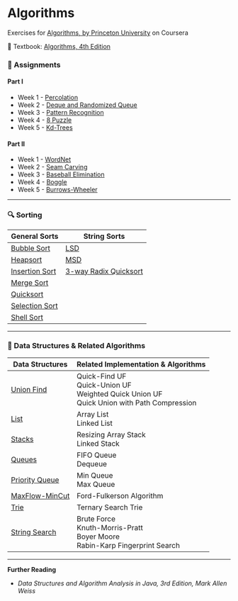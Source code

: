 # Algorithms
Exercises for [Algorithms, by Princeton University](https://www.coursera.org/learn/algorithms-part1/home/welcome) on Coursera

:closed_book: Textbook: [Algorithms, 4th Edition](http://algs4.cs.princeton.edu/home/)

### :memo: Assignments
#### Part I
* Week 1 - [Percolation](./src/main/java/me/janeldq/algorithms/assignments/percolation)
* Week 2 - [Deque and Randomized Queue](./src/main/java/me/janeldq/algorithms/assignments/queues)
* Week 3 - [Pattern Recognition](./src/main/java/me/janeldq/algorithms/assignments/collinear)
* Week 4 - [8 Puzzle](./src/main/java/me/janeldq/algorithms/assignments/puzzle)
* Week 5 - [Kd-Trees](./src/main/java/me/janeldq/algorithms/assignments/kdtree)

#### Part II
* Week 1 - [WordNet](./src/main/java/me/janeldq/algorithms/assignments/wordnet)
* Week 2 - [Seam Carving](./src/main/java/me/janeldq/algorithms/assignments/seamcarver)
* Week 3 - [Baseball Elimination](./src/main/java/me/janeldq/algorithms/assignments/baseball)
* Week 4 - [Boggle](./src/main/java/me/janeldq/algorithms/assignments/boggle)
* Week 5 - [Burrows-Wheeler](./src/main/java/me/janeldq/algorithms/assignments/burrows)

---
### :mag: Sorting
|General Sorts|String Sorts|
|---|---|
|[Bubble Sort](./src/main/java/me/janeldq/algorithms/sort/BubbleSort.java)|[LSD](./src/main/java/me/janeldq/algorithms/sort/LSDStringSort.java)|
|[Heapsort](./src/main/java/me/janeldq/algorithms/sort/HeapSort.java)|[MSD](./src/main/java/me/janeldq/algorithms/sort/MSDStringSort.java)|
|[Insertion Sort](./src/main/java/me/janeldq/algorithms/sort/InsertionSort.java)|[3-way Radix Quicksort](./src/main/java/me/janeldq/algorithms/sort/Quick3WayStringSort.java)|
|[Merge Sort](./src/main/java/me/janeldq/algorithms/sort/MergeSort.java)||
|[Quicksort](./src/main/java/me/janeldq/algorithms/sort/QuickSort.java)||
|[Selection Sort](./src/main/java/me/janeldq/algorithms/sort/SelectionSort.java)||
|[Shell Sort](./src/main/java/me/janeldq/algorithms/sort/ShellSort.java)||

---
### :triangular_ruler: Data Structures & Related Algorithms
|Data Structures|Related Implementation & Algorithms|
| --- | --- |
|[Union Find](/src/main/java/me/janeldq/algorithms/datastructures/unionfind)|Quick-Find UF <br>Quick-Union UF<br> Weighted Quick Union UF<br> Quick Union with Path Compression|
|[List](/src/main/java/me/janeldq/algorithms/datastructures/list)|Array List<br>Linked List|
|[Stacks](/src/main/java/me/janeldq/algorithms/datastructures/stack)|Resizing Array Stack<br>Linked Stack|
|[Queues](/src/main/java/me/janeldq/algorithms/datastructures/queue)|FIFO Queue<br>Dequeue|
|[Priority Queue](/src/main/java/me/janeldq/algorithms/datastructures/heap)|Min Queue<br>Max Queue|
|[MaxFlow-MinCut](/src/main/java/me/janeldq/algorithms/datastructures/flow)|Ford-Fulkerson Algorithm|
|[Trie](/src/main/java/me/janeldq/algorithms/datastructures/trie)|Ternary Search Trie|
|[String Search](/src/main/java/me/janeldq/algorithms/datastructures/stringserch)|Brute Force<br>Knuth-Morris-Pratt<br>Boyer Moore<br>Rabin-Karp Fingerprint Search|

---

**Further Reading**
* *Data Structures and Algorithm Analysis in Java, 3rd Edition, Mark Allen Weiss*

